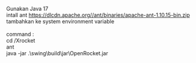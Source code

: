Gunakan Java 17 
<br>
intall ant https://dlcdn.apache.org//ant/binaries/apache-ant-1.10.15-bin.zip
<br>
tambahkan ke system environment variable
<br>
<br>
command :<br>
cd /Xrocket<br>
ant<br>
java -jar .\swing\build\jar\OpenRocket.jar  